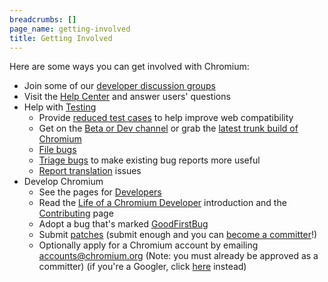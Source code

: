 ```yaml
---
breadcrumbs: []
page_name: getting-involved
title: Getting Involved
---
```


Here are some ways you can get involved with Chromium:

*   Join some of our [developer discussion
            groups](/developers/discussion-groups)
*   Visit the [Help
            Center](https://productforums.google.com/forum/#!forum/chrome) and
            answer users' questions
*   Help with [Testing](/for-testers)
    *   Provide [reduced test cases](/system/errors/NodeNotFound) to
                help improve web compatibility
    *   Get on the [Beta or Dev channel](/getting-involved/dev-channel)
                or grab the [latest trunk build of
                Chromium](/getting-involved/download-chromium)
    *   [File bugs](http://code.google.com/p/chromium/issues/entry)
    *   [Triage bugs](/getting-involved/bug-triage) to make existing bug
                reports more useful
    *   [Report
                translation](http://code.google.com/p/chromium/issues/entry?template=Translation%20Issue)
                issues
*   Develop Chromium
    *   See the pages for [Developers](/developers)
    *   Read the [Life of a Chromium
                Developer](https://docs.google.com/a/google.com/present/view?id=0AetfwCoL2lQAZGQ5bXJ0NDVfMGRtdGQ0OWM2)
                introduction and the
                [Contributing](/developers/contributing-code) page
    *   Adopt a bug that's marked
                [GoodFirstBug](http://code.google.com/p/chromium/issues/list?q=Hotlist:GoodFirstBug&can=2)
    *   Submit [patches](/developers/contributing-code) (submit enough
                and you can [become a
                committer](/getting-involved/become-a-committer)!)
    *   Optionally apply for a Chromium account by emailing
                [accounts@chromium.org](mailto:accounts@chromium.org) (Note: you
                must already be approved as a committer) (if you're a Googler,
                click
                [here](https://docs.google.com/forms/d/e/1FAIpQLSfihgUcSmNz3g1iGIyHX-n9NWUi2oCuMh8JtKJGR2gPZiQnKw/viewform)
                instead)